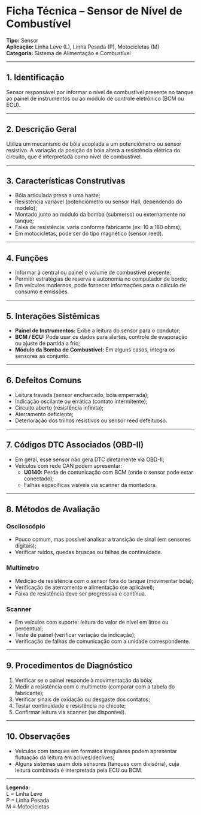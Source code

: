 # Ficha Técnica – Sensor de Nível de Combustível

**Tipo:** Sensor  
**Aplicação:** Linha Leve (L), Linha Pesada (P), Motocicletas (M)  
**Categoria:** Sistema de Alimentação e Combustível

---

## 1. Identificação
Sensor responsável por informar o nível de combustível presente no tanque ao painel de instrumentos ou ao módulo de controle eletrônico (BCM ou ECU).

---

## 2. Descrição Geral
Utiliza um mecanismo de bóia acoplada a um potenciômetro ou sensor resistivo. A variação da posição da bóia altera a resistência elétrica do circuito, que é interpretada como nível de combustível.

---

## 3. Características Construtivas
- Bóia articulada presa a uma haste;
- Resistência variável (potenciômetro ou sensor Hall, dependendo do modelo);
- Montado junto ao módulo da bomba (submerso) ou externamente no tanque;
- Faixa de resistência: varia conforme fabricante (ex: 10 a 180 ohms);
- Em motocicletas, pode ser do tipo magnético (sensor reed).

---

## 4. Funções
- Informar à central ou painel o volume de combustível presente;
- Permitir estratégias de reserva e autonomia no computador de bordo;
- Em veículos modernos, pode fornecer informações para o cálculo de consumo e emissões.

---

## 5. Interações Sistêmicas
- **Painel de Instrumentos:** Exibe a leitura do sensor para o condutor;
- **BCM / ECU:** Pode usar os dados para alertas, controle de evaporação ou ajuste de partida a frio;
- **Módulo da Bomba de Combustível:** Em alguns casos, integra os sensores ao conjunto.

---

## 6. Defeitos Comuns
- Leitura travada (sensor encharcado, bóia emperrada);
- Indicação oscilante ou errática (contato intermitente);
- Circuito aberto (resistência infinita);
- Aterramento deficiente;
- Deterioração dos trilhos resistivos ou sensor reed defeituoso.

---

## 7. Códigos DTC Associados (OBD-II)
- Em geral, esse sensor não gera DTC diretamente via OBD-II;
- Veículos com rede CAN podem apresentar:
  - **U0140:** Perda de comunicação com BCM (onde o sensor pode estar conectado);
  - Falhas específicas visíveis via scanner da montadora.

---

## 8. Métodos de Avaliação

### Osciloscópio
- Pouco comum, mas possível analisar a transição de sinal (em sensores digitais);
- Verificar ruídos, quedas bruscas ou falhas de continuidade.

### Multímetro
- Medição de resistência com o sensor fora do tanque (movimentar bóia);
- Verificação de aterramento e alimentação (se aplicável);
- Faixa de resistência deve ser progressiva e contínua.

### Scanner
- Em veículos com suporte: leitura do valor de nível em litros ou percentual;
- Teste de painel (verificar variação da indicação);
- Verificação de falhas de comunicação com a unidade correspondente.

---

## 9. Procedimentos de Diagnóstico
1. Verificar se o painel responde à movimentação da bóia;
2. Medir a resistência com o multímetro (comparar com a tabela do fabricante);
3. Verificar sinais de oxidação ou desgaste dos contatos;
4. Testar continuidade e resistência no chicote;
5. Confirmar leitura via scanner (se disponível).

---

## 10. Observações
- Veículos com tanques em formatos irregulares podem apresentar flutuação da leitura em aclives/declives;
- Alguns sistemas usam dois sensores (tanques com divisória), cuja leitura combinada é interpretada pela ECU ou BCM.

---

**Legenda:**  
L = Linha Leve  
P = Linha Pesada  
M = Motocicletas

